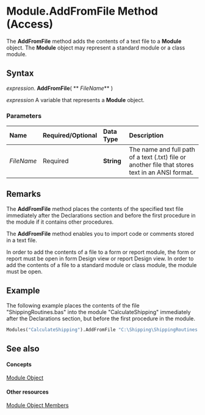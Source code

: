 
# Module.AddFromFile Method (Access)

The  **AddFromFile** method adds the contents of a text file to a **Module** object. The **Module** object may represent a standard module or a class module.


## Syntax

 _expression_. **AddFromFile**( ** _FileName_** )

 _expression_ A variable that represents a **Module** object.


### Parameters



|**Name**|**Required/Optional**|**Data Type**|**Description**|
|:-----|:-----|:-----|:-----|
| _FileName_|Required|**String**|The name and full path of a text (.txt) file or another file that stores text in an ANSI format.|

## Remarks

The  **AddFromFile** method places the contents of the specified text file immediately after the Declarations section and before the first procedure in the module if it contains other procedures.

The  **AddFromFile** method enables you to import code or comments stored in a text file.

In order to add the contents of a file to a form or report module, the form or report must be open in form Design view or report Design view. In order to add the contents of a file to a standard module or class module, the module must be open.


## Example

The following example places the contents of the file "ShippingRoutines.bas" into the module "CalculateShipping" immediately after the Declarations section, but before the first procedure in the module.


```vb
Modules("CalculateShipping").AddFromFile "C:\Shipping\ShippingRoutines.bas" 

```


## See also


#### Concepts


[Module Object](e04272fa-9c29-2567-bd15-1cea38906894.md)
#### Other resources


[Module Object Members](c2e71012-645e-b818-1247-9775f221619e.md)